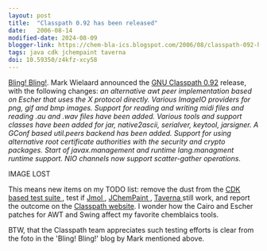 ```yaml
---
layout: post
title:  "Classpath 0.92 has been released"
date:   2006-08-14
modified-date: 2024-08-09
blogger-link: https://chem-bla-ics.blogspot.com/2006/08/classpath-092-has-been-released.html
tags: java cdk jchempaint taverna
doi: 10.59350/z4kfz-xcy58
---
```


[Bling! Bling!](http://gnu.wildebeest.org/diary/index.php?p=163). Mark Wielaard announced the [GNU Classpath 0.92](http://savannah.gnu.org/forum/forum.php?forum_id=4573)
release, with the following changes: *an alternative awt peer implementation based on Escher that uses the X protocol directly. Various ImageIO providers for png,
gif and bmp images. Support for reading and writing midi files and reading .au and .wav files have been added. Various tools and support classes have been added
for jar, native2ascii, serialver, keytool, jarsigner. A GConf based util.peers backend has been added. Support for using alternative root certificate authorities
with the security and crypto packages. Start of javax.management and runtime lang.managment runtime support. NIO channels now support scatter-gather operations.*

IMAGE LOST

This means new items on my TODO list: remove the dust from the [CDK based test suite
<i class="fa-solid fa-recycle fa-xs"></i>](https://chem-bla-ics.linkedchemistry.info/2006/02/06/test-suite-for-free-open-source-jvms.html),
test if [Jmol <i class="fa-solid fa-recycle fa-xs"></i>](https://chem-bla-ics.linkedchemistry.info/2006/03/11/classpath-090-makes-jmol-application.html),
[JChemPaint <i class="fa-solid fa-recycle fa-xs"></i>](https://chem-bla-ics.linkedchemistry.info/2005/11/20/open-source-swing-jchempaint-runs.html),
[Taverna <i class="fa-solid fa-recycle fa-xs"></i>](https://chem-bla-ics.linkedchemistry.info/2006/05/18/taverna-runs-with-classpath-091.html)
still work, and report the outcome on the [Classpath website](http://developer.classpath.org/mediation/FreeSwingTestApps). I wonder how the Cairo
and Escher patches for AWT and Swing affect my favorite chemblaics tools.

BTW, that the Classpath team appreciates such testing efforts is clear from the foto in the 'Bling! Bling!' blog by Mark mentioned above.
